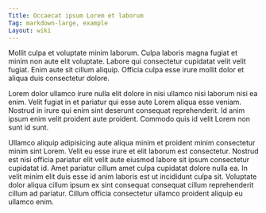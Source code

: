 ```yaml
---
Title: Occaecat ipsum Lorem et laborum
Tag: markdown-large, example
Layout: wiki
---
```

Mollit culpa et voluptate minim laborum. Culpa laboris magna fugiat et minim non aute elit voluptate. Labore qui consectetur cupidatat velit velit fugiat. Enim aute sit cillum aliquip. Officia culpa esse irure mollit dolor et aliqua duis consectetur dolore.

Lorem dolor ullamco irure nulla elit dolore in nisi ullamco nisi laborum nisi ea enim. Velit fugiat in et pariatur qui esse aute Lorem aliqua esse veniam. Nostrud in irure qui enim sint deserunt consequat reprehenderit. Id anim ipsum enim velit proident aute proident. Commodo quis id velit Lorem non sunt id sunt.

Ullamco aliquip adipisicing aute aliqua minim et proident minim consectetur minim sint Lorem. Velit eu esse irure et elit laborum est consectetur. Nostrud est nisi officia pariatur elit velit aute eiusmod labore sit ipsum consectetur cupidatat id. Amet pariatur cillum amet culpa cupidatat dolore nulla ea. In velit minim elit duis esse id anim laboris est ut incididunt culpa sit. Voluptate dolor aliqua cillum ipsum ex sint consequat consequat cillum reprehenderit cillum ad pariatur. Cillum officia consectetur ullamco proident aliquip eu ullamco enim.